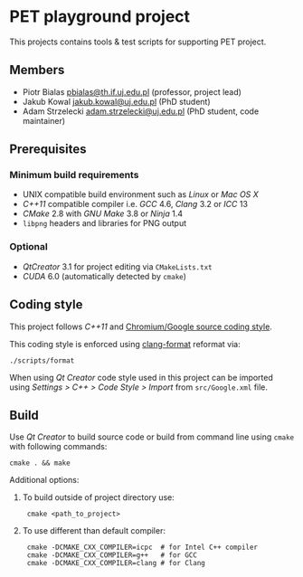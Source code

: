 PET playground project
======================

This projects contains tools & test scripts for supporting PET project.

Members
-------

* Piotr Bialas <pbialas@th.if.uj.edu.pl> (professor, project lead)
* Jakub Kowal <jakub.kowal@uj.edu.pl> (PhD student)
* Adam Strzelecki <adam.strzelecki@uj.edu.pl> (PhD student, code maintainer)

Prerequisites
-------------

### Minimum build requirements

* UNIX compatible build environment such as *Linux* or *Mac OS X*
* *C++11* compatible compiler i.e. *GCC* 4.6, *Clang* 3.2 or *ICC* 13
* *CMake* 2.8 with *GNU Make* 3.8 or *Ninja* 1.4
* `libpng` headers and libraries for PNG output

### Optional

* *QtCreator* 3.1 for project editing via `CMakeLists.txt`
* *CUDA* 6.0 (automatically detected by `cmake`)

Coding style
------------

[style]: http://dev.chromium.org/developers/coding-style
[clang-format]: http://clang.llvm.org/docs/ClangFormat.html 

This project follows *C++11* and [Chromium/Google source coding style][style].

This coding style is enforced using [clang-format][clang-format] reformat via:

	./scripts/format

When using *Qt Creator* code style used in this project can be imported using
*Settings > C++ > Code Style > Import* from `src/Google.xml` file.

Build
-----

Use *Qt Creator* to build source code or build from command line using `cmake`
with following commands:

	cmake . && make

Additional options:

1. To build outside of project directory use:

		cmake <path_to_project>

3. To use different than default compiler:

		cmake -DCMAKE_CXX_COMPILER=icpc  # for Intel C++ compiler
		cmake -DCMAKE_CXX_COMPILER=g++   # for GCC
		cmake -DCMAKE_CXX_COMPILER=clang # for Clang

